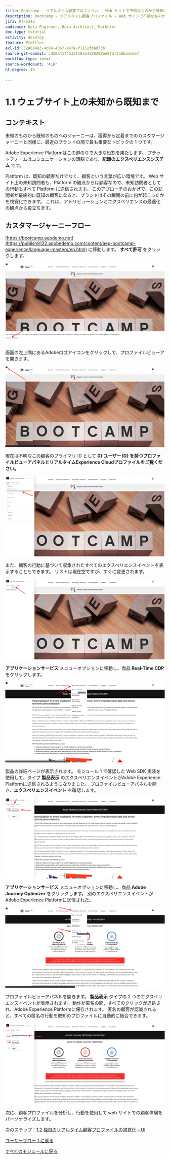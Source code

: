```yaml
---
title: Bootcamp - リアルタイム顧客プロファイル - Web サイトで不明なものから既知のものまで
description: Bootcamp - リアルタイム顧客プロファイル - Web サイトで不明なものから既知のものまで
jira: KT-5342
audience: Data Engineer, Data Architect, Marketer
doc-type: tutorial
activity: develop
feature: Profiles
exl-id: 32a084a3-4c04-4367-947e-f7151fdad73b
source-git-commit: cd59a41f4533f18a54d80298ee9faf3a8ba3c6e7
workflow-type: tm+mt
source-wordcount: '418'
ht-degree: 1%

---
```


# 1.1 ウェブサイト上の未知から既知まで

## コンテキスト

未知のものから既知のものへのジャーニーは、獲得から定着までのカスタマージャーニーと同様に、最近のブランドの間で最も重要なトピックの 1 つです。

Adobe Experience Platformはこの道のりで大きな役割を果たします。 プラットフォームはコミュニケーションの頭脳であり、**記録のエクスペリエンスシステム** です。

Platform は、既知の顧客だけでなく、顧客という言葉が広い環境です。 Web サイト上の未知訪問者も、Platform の観点からは顧客なので、未知訪問者としての行動もすべて Platform に送信されます。 このアプローチのおかげで、この訪問者が最終的に既知の顧客になると、ブランドはその瞬間の前に何が起こったかを視覚化できます。 これは、アトリビューションとエクスペリエンスの最適化の観点から役立ちます。

## カスタマージャーニーフロー

[https://bootcamp.aepdemo.net](https://publish9122.adobedemo.com/content/aep-bootcamp-experience/language-masters/en.html) に移動します。 **すべて許可** をクリックします。

![DSN](./images/web8.png)

画面の左上隅にあるAdobeロゴアイコンをクリックして、プロファイルビューアを開きます。

![デモ](./images/pv1.png)

現在は不明なこの顧客のプライマリ ID として **0&rbrace; ユーザー ID&rbrace; を持つプロファイルビューアパネルとリアルタイムExperience Cloudプロファイルをご覧ください。**

![デモ](./images/pv2.png)

また、顧客の行動に基づいて収集されたすべてのエクスペリエンスイベントを表示することもできます。 リストは現在空ですが、すぐに変更されます。

![デモ](./images/pv3.png)

**アプリケーションサービス** メニューオプションに移動し、商品 **Real-Time CDP** をクリックします。

![デモ](./images/pv4.png)

製品の詳細ページが表示されます。 モジュール 1 で確認した Web SDK 実装を使用して、タイプ **製品表示** のエクスペリエンスイベントがAdobe Experience Platformに送信されるようになりました。 プロファイルビューアパネルを開き、**エクスペリエンスイベント** を確認します。

![デモ](./images/pv5.png)

**アプリケーションサービス** メニューオプションに移動し、商品 **Adobe Journey Optimizer** をクリックします。 別のエクスペリエンスイベントがAdobe Experience Platformに送信された。

![デモ](./images/pv7.png)

プロファイルビューアパネルを開きます。 **製品表示** タイプの 2 つのエクスペリエンスイベントが表示されます。 動作が匿名の間、すべてのクリックが追跡され、Adobe Experience Platformに保存されます。 匿名の顧客が認識されると、すべての匿名の行動を既知のプロファイルに自動的に結合できます。

![デモ](./images/pv8.png)

次に、顧客プロファイルを分析し、行動を使用して web サイトでの顧客体験をパーソナライズします。

次のステップ：[1.2 独自のリアルタイム顧客プロファイルの視覚化 – UI](./ex2.md)

[ユーザーフロー 1 に戻る](./uc1.md)

[すべてのモジュールに戻る](../../overview.md)
